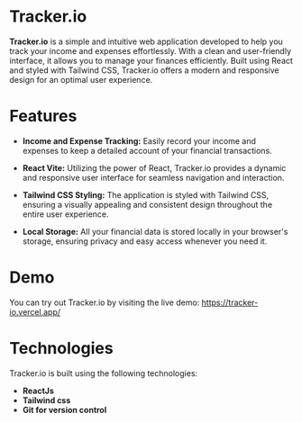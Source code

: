 # Tracker.io


**Tracker.io** is a simple and intuitive web application developed to help you track your income and expenses effortlessly. With a clean and user-friendly interface, it allows you to manage your finances efficiently. Built using React and styled with Tailwind CSS, Tracker.io offers a modern and responsive design for an optimal user experience.

# Features
- **Income and Expense Tracking:** Easily record your income and expenses to keep a detailed account of your financial transactions.

- **React Vite:** Utilizing the power of React, Tracker.io provides a dynamic and responsive user interface for seamless navigation and interaction.

- **Tailwind CSS Styling:** The application is styled with Tailwind CSS, ensuring a visually appealing and consistent design throughout the entire user experience.

- **Local Storage:** All your financial data is  stored locally in your browser's storage, ensuring privacy and easy access whenever you need it.

# Demo
You can try out Tracker.io by visiting the live demo: https://tracker-io.vercel.app/

# Technologies
Tracker.io is built using the following technologies:

- **ReactJs**
- **Tailwind css**
- **Git for version control**

